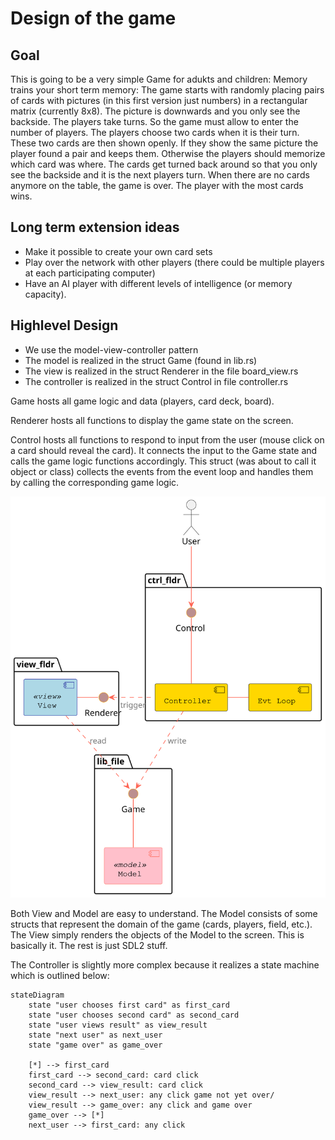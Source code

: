 # Design of the game

## Goal

This is going to be a very simple Game for adukts and children: Memory trains your short term memory: The game
starts with randomly placing pairs of cards with pictures (in this first version just numbers) in a rectangular
matrix (currently 8x8). The picture is downwards and you only see the backside.
The players take turns. So the game must allow to enter the number of players. The players choose two cards when
it is their turn. These two cards are then shown openly. If they show the same picture the player found a pair
and keeps them. Otherwise the players should memorize which card was where. The cards get turned back around so
that you only see the backside and it is the next players turn.
When there are no cards anymore on the table, the game is over. The player with the most cards wins.

## Long term extension ideas

- Make it possible to create your own card sets
- Play over the network with other players (there could be multiple players at each participating computer)
- Have an AI player with different levels of intelligence (or memory capacity).

## Highlevel Design

- We use the model-view-controller pattern
- The model is realized in the struct Game (found in lib.rs)
- The view is realized in the struct Renderer in the file board_view.rs
- The controller is realized in the struct Control in file controller.rs

Game hosts all game logic and data (players, card deck, board).

Renderer hosts all functions to display the game state on the screen.

Control hosts all functions to respond to input from the user (mouse click on a card should reveal the card). It
connects the input to the Game state and calls the game logic functions accordingly.
This struct (was about to call it object or class) collects the events from the event loop and handles them by
calling the corresponding game logic.

<div hidden>

```plantuml

@startuml mvc-pattern

skinparam interface {
  backgroundColor RosyBrown
  borderColor orange
}

skinparam component {
  FontSize 13
  BackgroundColor<<model>> Pink
  BorderColor<<model>> #FF6655

  BackgroundColor<<view>> LightBlue
  BorderColor<<view>> DarkBlue

  FontName Courier
  BorderColor black
  BackgroundColor gold
  ArrowFontName Impact
  ArrowColor #FF6655
  ArrowFontColor #777777
}

:User:

folder lib_file {
    [Model] as model << model >>
    () "Game" as game
}

folder view_fldr {
    [View] as view << view >>
    () "Renderer" as renderer
}
folder ctrl_fldr {
    [Controller] as controller
    [Evt Loop] as loop
    () "Control" as control
}

controller - loop

game -d- model
view -r- renderer
control -d- controller

User --> control
controller ..> game : write
renderer <. controller : "trigger"
view ..> game : read
@enduml

```

</div>

![Model View Controller Pattern](mvc-pattern.svg)

Both View and Model are easy to understand. The Model consists of some
structs that represent the domain of the game (cards, players, field, etc.).
The View simply renders the objects of the Model to the screen. This is
basically it. The rest is just SDL2 stuff.

The Controller is slightly more complex because it realizes a state machine
which is outlined below:

```mermaid
stateDiagram
    state "user chooses first card" as first_card
    state "user chooses second card" as second_card
    state "user views result" as view_result
    state "next user" as next_user
    state "game over" as game_over

    [*] --> first_card
    first_card --> second_card: card click
    second_card --> view_result: card click
    view_result --> next_user: any click game not yet over/
    view_result --> game_over: any click and game over
    game_over --> [*]
    next_user --> first_card: any click
```

